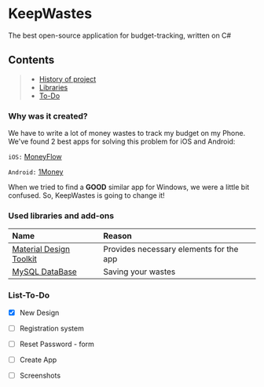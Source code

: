 # KeepWastes

The best open-source application for budget-tracking, written on C#

## Contents

> * [History of project](./#why-was-it-created)
> * [Libraries](./#used-libraries-and-add-ons)
> * [To-Do](./#list-to-do)

### Why was it created?

We have to write a lot of money wastes to track my budget on my Phone. We've found 2 best apps for solving this problem for iOS and Android:

`iOS:` [MoneyFlow](https://itunes.apple.com/RU/app/id900890647)

`Android:` [1Money](https://play.google.com/store/apps/details?id=org.pixelrush.moneyiq&hl=ru)

When we tried to find a **GOOD** similar app for Windows, we were a little bit confused. So, KeepWastes is going to change it!

### Used libraries and add-ons

| Name | Reason |
| :--- | :--- |
| [Material Design Toolkit](https://github.com/ButchersBoy/MaterialDesignInXamlToolkit) | Provides necessary elements for the app |
| [MySQL DataBase](https://dev.mysql.com/downloads/workbench/) | Saving your wastes |

### List-To-Do

* [x] New Design
* [ ] Registration system
* [ ] Reset Password - form
* [ ] Create App
* [ ] Screenshots


